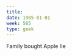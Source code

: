 ```yaml
---
title:
date: 1985-01-01
week: 565
type: geek
---
```


Family bought Apple IIe
<!--
  enhanced! with color display!
-->
